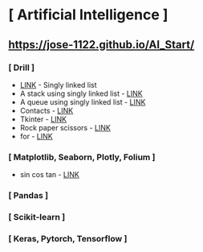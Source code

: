 # [ Artificial Intelligence ]

## https://jose-1122.github.io/AI_Start/

### [ Drill ]
  * [LINK](https://jose-1122.github.io/AI_Start/) - Singly linked list
  * A stack using singly linked list - [LINK](https://jose-1122.github.io/AI_Start/)
  * A queue using singly linked list - [LINK](https://jose-1122.github.io/AI_Start/)
  * Contacts - [LINK](https://jose-1122.github.io/AI_Start/Contact.html)
  * Tkinter - [LINK](https://jose-1122.github.io/AI_Start/GUI_Programming_tkinter.html)
  * Rock paper scissors - [LINK](https://jose-1122.github.io/AI_Start/RockPaperScissors.html)
  * for - [LINK](https://jose-1122.github.io/AI_Start/Patterns_of_Stars.html)
    
### [ Matplotlib, Seaborn, Plotly, Folium ]
  * sin cos tan - [LINK](https://jose-1122.github.io/AI_Start/Sin_Cos_Tan_Func.html)

### [ Pandas ]

### [ Scikit-learn ]
  
### [ Keras, Pytorch, Tensorflow ]
